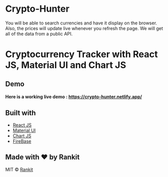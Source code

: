# Crypto-Hunter
You will be able to search currencies and have it display on the browser. Also, the prices will update live whenever you refresh the page. We will get all of the data from a public API. 

# Cryptocurrency Tracker with React JS, Material UI and Chart JS

## Demo
#### Here is a working live demo :  https://crypto-hunter.netlify.app/

## Built with 

- [React JS](https://reactjs.org/)
- [Material UI](https://v4.mui.com/)
- [Chart JS](https://reactchartjs.github.io/react-chartjs-2/#/)
- [FireBase](https://firebase.google.com/?gclid=Cj0KCQjw8O-VBhCpARIsACMvVLMIWCijyeRH86j10Jc9dVYw9pVFcqPii0KZ2GhvgJYzsnx_hFlt_2IaAsXDEALw_wcB&gclsrc=aw.ds)

## Made with ♥ by Rankit


MIT © [Rankit](https://github.com/rankit2001)
